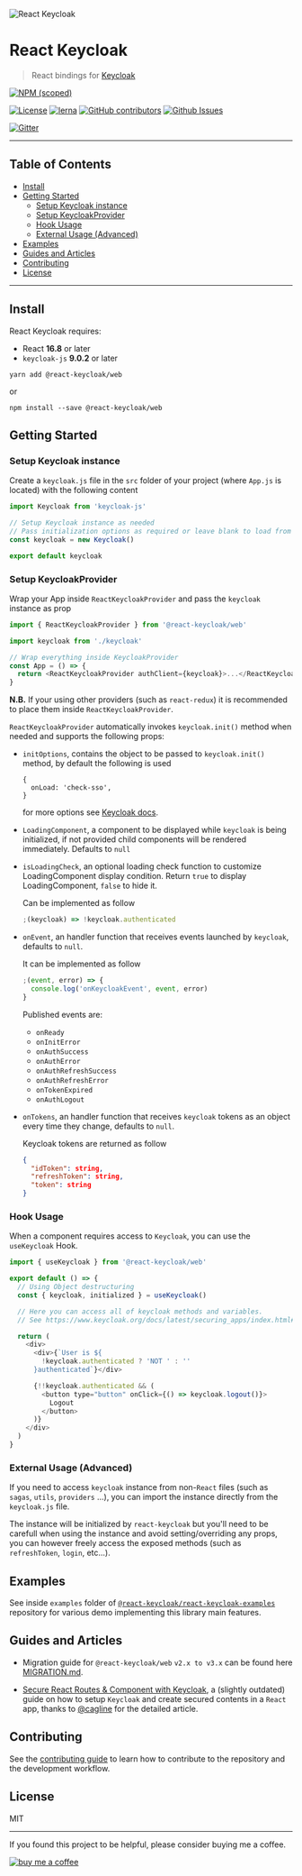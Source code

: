 ![React Keycloak](/art/react-keycloak-logo.png?raw=true 'React Keycloak Logo')

# React Keycloak <!-- omit in toc -->

> React bindings for [Keycloak](https://www.keycloak.org/)

[![NPM (scoped)](https://img.shields.io/npm/v/@react-keycloak/web?label=npm%20%7C%20web)](https://www.npmjs.com/package/@react-keycloak/web)

[![License](https://img.shields.io/github/license/react-keycloak/react-keycloak.svg)](https://github.com/react-keycloak/react-keycloak/blob/master/LICENSE.md)
[![lerna](https://img.shields.io/badge/maintained%20with-lerna-cc00ff.svg)](https://lerna.js.org/)
[![GitHub contributors](https://img.shields.io/github/contributors/react-keycloak/react-keycloak)](https://github.com/react-keycloak/react-keycloak/graphs/contributors)
[![Github Issues](https://img.shields.io/github/issues/react-keycloak/react-keycloak.svg)](https://github.com/react-keycloak/react-keycloak/issues)

[![Gitter](https://img.shields.io/gitter/room/react-keycloak/community)](https://gitter.im/react-keycloak/community)

---

## Table of Contents <!-- omit in toc -->

- [Install](#install)
- [Getting Started](#getting-started)
  - [Setup Keycloak instance](#setup-keycloak-instance)
  - [Setup KeycloakProvider](#setup-keycloakprovider)
  - [Hook Usage](#hook-usage)
  - [External Usage (Advanced)](#external-usage-advanced)
- [Examples](#examples)
- [Guides and Articles](#guides-and-articles)
- [Contributing](#contributing)
- [License](#license)

---

## Install

React Keycloak requires:

- React **16.8** or later
- `keycloak-js` **9.0.2** or later

```shell
yarn add @react-keycloak/web
```

or

```shell
npm install --save @react-keycloak/web
```

## Getting Started

### Setup Keycloak instance

Create a `keycloak.js` file in the `src` folder of your project (where `App.js` is located) with the following content

```js
import Keycloak from 'keycloak-js'

// Setup Keycloak instance as needed
// Pass initialization options as required or leave blank to load from 'keycloak.json'
const keycloak = new Keycloak()

export default keycloak
```

### Setup KeycloakProvider

Wrap your App inside `ReactKeycloakProvider` and pass the `keycloak` instance as prop

```js
import { ReactKeycloakProvider } from '@react-keycloak/web'

import keycloak from './keycloak'

// Wrap everything inside KeycloakProvider
const App = () => {
  return <ReactKeycloakProvider authClient={keycloak}>...</ReactKeycloakProvider>
}
```

**N.B.** If your using other providers (such as `react-redux`) it is recommended to place them inside `ReactKeycloakProvider`.

`ReactKeycloakProvider` automatically invokes `keycloak.init()` method when needed and supports the following props:

- `initOptions`, contains the object to be passed to `keycloak.init()` method, by default the following is used

      {
        onLoad: 'check-sso',
      }

  for more options see [Keycloak docs](https://www.keycloak.org/docs/latest/securing_apps/index.html#init-options).

- `LoadingComponent`, a component to be displayed while `keycloak` is being initialized, if not provided child components will be rendered immediately. Defaults to `null`

- `isLoadingCheck`, an optional loading check function to customize LoadingComponent display condition. Return `true` to display LoadingComponent, `false` to hide it.

  Can be implemented as follow

  ```js
  ;(keycloak) => !keycloak.authenticated
  ```

- `onEvent`, an handler function that receives events launched by `keycloak`, defaults to `null`.

  It can be implemented as follow

  ```js
  ;(event, error) => {
    console.log('onKeycloakEvent', event, error)
  }
  ```

  Published events are:

  - `onReady`
  - `onInitError`
  - `onAuthSuccess`
  - `onAuthError`
  - `onAuthRefreshSuccess`
  - `onAuthRefreshError`
  - `onTokenExpired`
  - `onAuthLogout`

- `onTokens`, an handler function that receives `keycloak` tokens as an object every time they change, defaults to `null`.

  Keycloak tokens are returned as follow

  ```json
  {
    "idToken": string,
    "refreshToken": string,
    "token": string
  }
  ```

### Hook Usage

When a component requires access to `Keycloak`, you can use the `useKeycloak` Hook.

```js
import { useKeycloak } from '@react-keycloak/web'

export default () => {
  // Using Object destructuring
  const { keycloak, initialized } = useKeycloak()

  // Here you can access all of keycloak methods and variables.
  // See https://www.keycloak.org/docs/latest/securing_apps/index.html#javascript-adapter-reference

  return (
    <div>
      <div>{`User is ${
        !keycloak.authenticated ? 'NOT ' : ''
      }authenticated`}</div>

      {!!keycloak.authenticated && (
        <button type="button" onClick={() => keycloak.logout()}>
          Logout
        </button>
      )}
    </div>
  )
}
```

### External Usage (Advanced)

If you need to access `keycloak` instance from non-`React` files (such as `sagas`, `utils`, `providers` ...), you can import the instance directly from the `keycloak.js` file.

The instance will be initialized by `react-keycloak` but you'll need to be carefull when using the instance and avoid setting/overriding any props, you can however freely access the exposed methods (such as `refreshToken`, `login`, etc...).

## Examples

See inside `examples` folder of [`@react-keycloak/react-keycloak-examples`](https://github.com/react-keycloak/react-keycloak-examples) repository for various demo implementing this library main features.

## Guides and Articles

- Migration guide for `@react-keycloak/web` `v2.x to v3.x` can be found here [MIGRATION.md](https://github.com/react-keycloak/react-keycloak/blob/master/packages/web/MIGRATION.md).

- [Secure React Routes & Component with Keycloak](https://medium.com/@cagline/authenticate-and-authorize-react-routes-component-with-keycloak-666e85662636), a (slightly outdated) guide on how to setup `Keycloak` and create secured contents in a `React` app, thanks to [@cagline](https://github.com/cagline) for the detailed article.

## Contributing

See the [contributing guide](https://github.com/react-keycloak/react-keycloak/blob/master/CONTRIBUTING.md) to learn how to contribute to the repository and the development workflow.

## License

MIT

---

If you found this project to be helpful, please consider buying me a coffee.

[![buy me a coffee](https://www.buymeacoffee.com/assets/img/custom_images/orange_img.png)](https://buymeacoff.ee/4f18nT0Nk)
